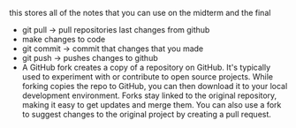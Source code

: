 this stores all of the notes that you can use on the midterm and the final
- git pull -> pull repositories last changes from github
- make changes to code
- git commit -> commit that changes that you made
- git push -> pushes changes to github
- A GitHub fork creates a copy of a repository on GitHub. It's typically used to experiment with or contribute to open source projects. While forking copies the repo to GitHub, you can then download it to your local development environment. Forks stay linked to the original repository, making it easy to get updates and merge them. You can also use a fork to suggest changes to the original project by creating a pull request.
